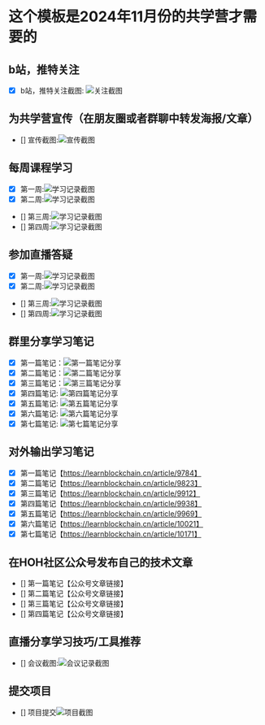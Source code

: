 # 这个模板是2024年11月份的共学营才需要的

## b站，推特关注

- [x] b站，推特关注截图: ![关注截图](./images/b_follow.png)

## 为共学营宣传（在朋友圈或者群聊中转发海报/文章）

- [] 宣传截图:![宣传截图](./images/你的图片地址)

## 每周课程学习

- [x] 第一周:![学习记录截图](./images/lesson_1.png)
- [x] 第二周:![学习记录截图](./images/lesson_2.png)
- [] 第三周:![学习记录截图](./images/你的图片地址)
- [] 第四周:![学习记录截图](./images/你的图片地址)

## 参加直播答疑

- [x] 第一周:![学习记录截图](./images/meeting_1.jpg)
- [x] 第二周:![学习记录截图](./images/meeting_2.png)
- [] 第三周:![学习记录截图](./images/你的图片地址)
- [] 第四周:![学习记录截图](./images/你的图片地址)

## 群里分享学习笔记

- [x] 第一篇笔记：![第一篇笔记分享](./images/note_share_1.png)
- [x] 第二篇笔记：![第二篇笔记分享](./images/note_share_2.png)
- [x] 第三篇笔记：![第三篇笔记分享](./images/note_share_3.png)
- [x] 第四篇笔记: ![第四篇笔记分享](./images/note_share_4.png)
- [x] 第五篇笔记: ![第五篇笔记分享](./images/note_share_5.png)
- [x] 第六篇笔记: ![第六篇笔记分享](./images/note_share_6.png)
- [x] 第七篇笔记: ![第七篇笔记分享](./images/note_share_7.png)

## 对外输出学习笔记

- [x] 第一篇笔记【https://learnblockchain.cn/article/9784】
- [x] 第二篇笔记【https://learnblockchain.cn/article/9823】
- [x] 第三篇笔记【https://learnblockchain.cn/article/9912】
- [x] 第四篇笔记【https://learnblockchain.cn/article/9938】
- [x] 第五篇笔记【https://learnblockchain.cn/article/9969】
- [x] 第六篇笔记【https://learnblockchain.cn/article/10021】
- [x] 第七篇笔记【https://learnblockchain.cn/article/10171】

## 在HOH社区公众号发布自己的技术文章

- [] 第一篇笔记【公众号文章链接】
- [] 第二篇笔记【公众号文章链接】
- [] 第三篇笔记【公众号文章链接】
- [] 第四篇笔记【公众号文章链接】

## 直播分享学习技巧/工具推荐

- [] 会议截图:![会议记录截图](./images/你的图片地址)

## 提交项目

- [] 项目提交![项目截图](./images/你的图片地址)


